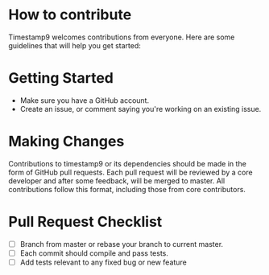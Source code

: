 # How to contribute

Timestamp9 welcomes contributions from everyone. Here are some guidelines that will help you get started:

# Getting Started

* Make sure you have a GitHub account.
* Create an issue, or comment saying you're working on an existing issue.

# Making Changes

Contributions to timestamp9 or its dependencies should be made in the form of GitHub pull requests. Each pull request will be reviewed by a core developer and after some feedback, will be merged to master. All contributions follow this format, including those from core contributors.

# Pull Request Checklist

* [ ] Branch from master or rebase your branch to current master.
* [ ] Each commit should compile and pass tests.
* [ ] Add tests relevant to any fixed bug or new feature
